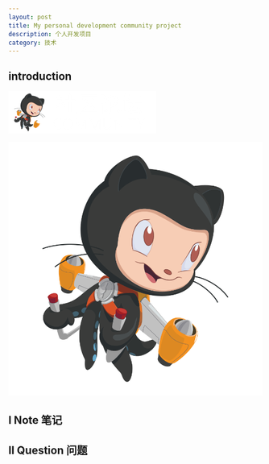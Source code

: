 ```yaml
---
layout: post
title: My personal development community project
description: 个人开发项目
category: 技术
---
```


## introduction 

![](/images/2021-06-29-project/logo.png)

![](/images/2021-06-29-project/icon.jpg)

## Ⅰ Note 笔记


## Ⅱ Question 问题
